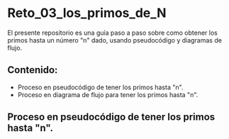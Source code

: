 # Reto_03_los_primos_de_N
El presente repositorio es una guía paso a paso sobre como obtener los primos hasta un número "n" dado, usando pseudocódigo y diagramas de flujo.

## Contenido:
- Proceso en pseudocódigo de tener los primos hasta "n".
- Proceso en diagrama de flujo para tener los primos hasta "n".

## Proceso en pseudocódigo de tener los primos hasta "n".
